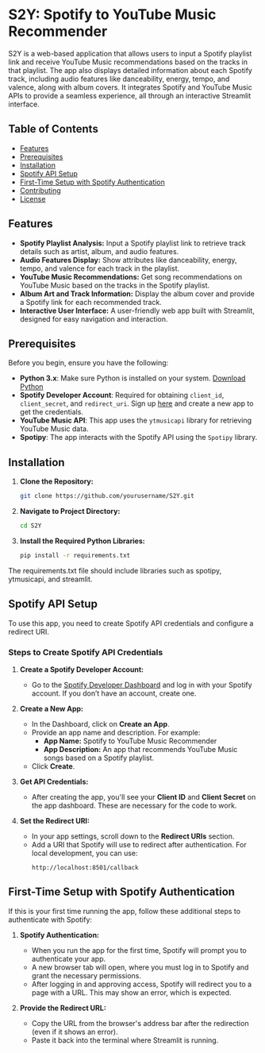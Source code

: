 # S2Y: Spotify to YouTube Music Recommender

S2Y is a web-based application that allows users to input a Spotify playlist link and receive YouTube Music recommendations based on the tracks in that playlist. The app also displays detailed information about each Spotify track, including audio features like danceability, energy, tempo, and valence, along with album covers. It integrates Spotify and YouTube Music APIs to provide a seamless experience, all through an interactive Streamlit interface.

## Table of Contents
- [Features](#features)
- [Prerequisites](#prerequisites)
- [Installation](#installation)
- [Spotify API Setup](#spotify-api-setup)
- [First-Time Setup with Spotify Authentication](#first-time-setup-with-spotify-authentication)
- [Contributing](#contributing)
- [License](#license)

## Features
- **Spotify Playlist Analysis:** Input a Spotify playlist link to retrieve track details such as artist, album, and audio features.
- **Audio Features Display:** Show attributes like danceability, energy, tempo, and valence for each track in the playlist.
- **YouTube Music Recommendations:** Get song recommendations on YouTube Music based on the tracks in the Spotify playlist.
- **Album Art and Track Information:** Display the album cover and provide a Spotify link for each recommended track.
- **Interactive User Interface:** A user-friendly web app built with Streamlit, designed for easy navigation and interaction.

## Prerequisites
Before you begin, ensure you have the following:
- **Python 3.x**: Make sure Python is installed on your system. [Download Python](https://www.python.org/downloads/)
- **Spotify Developer Account**: Required for obtaining `client_id`, `client_secret`, and `redirect_uri`. Sign up [here](https://developer.spotify.com/) and create a new app to get the credentials.
- **YouTube Music API**: This app uses the `ytmusicapi` library for retrieving YouTube Music data.
- **Spotipy**: The app interacts with the Spotify API using the `Spotipy` library.

## Installation
1. **Clone the Repository:**
   ```bash
   git clone https://github.com/yourusername/S2Y.git

2. **Navigate to Project Directory:**
   ```bash
   cd S2Y

3. **Install the Required Python Libraries:**
   ```bash  
   pip install -r requirements.txt
   
The requirements.txt file should include libraries such as spotipy, ytmusicapi, and streamlit.

## Spotify API Setup
To use this app, you need to create Spotify API credentials and configure a redirect URI.

### Steps to Create Spotify API Credentials
1. **Create a Spotify Developer Account:**
   - Go to the [Spotify Developer Dashboard](https://developer.spotify.com/dashboard/) and log in with your Spotify account. If you don’t have an account, create one.

2. **Create a New App:**
   - In the Dashboard, click on **Create an App**.
   - Provide an app name and description. For example:
     - **App Name:** Spotify to YouTube Music Recommender
     - **App Description:** An app that recommends YouTube Music songs based on a Spotify playlist.
   - Click **Create**.

3. **Get API Credentials:**
   - After creating the app, you'll see your **Client ID** and **Client Secret** on the app dashboard. These are necessary for the code to work.

4. **Set the Redirect URI:**
   - In your app settings, scroll down to the **Redirect URIs** section.
   - Add a URI that Spotify will use to redirect after authentication. For local development, you can use:
     ```
     http://localhost:8501/callback
     ```
## First-Time Setup with Spotify Authentication
If this is your first time running the app, follow these additional steps to authenticate with Spotify:

1. **Spotify Authentication:**
   - When you run the app for the first time, Spotify will prompt you to authenticate your app.
   - A new browser tab will open, where you must log in to Spotify and grant the necessary permissions.
   - After logging in and approving access, Spotify will redirect you to a page with a URL. This may show an error, which is expected.

2. **Provide the Redirect URL:**
   - Copy the URL from the browser's address bar after the redirection (even if it shows an error).
   - Paste it back into the terminal where Streamlit is running.

